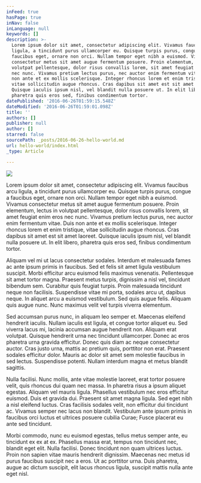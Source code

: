 ```yaml
---
inFeed: true
hasPage: true
inNav: false
inLanguage: null
keywords: []
description: >-
  Lorem ipsum dolor sit amet, consectetur adipiscing elit. Vivamus faucibus arcu
  ligula, a tincidunt purus ullamcorper eu. Quisque turpis purus, congue a
  faucibus eget, ornare non orci. Nullam tempor eget nibh a euismod. Vivamus
  consectetur metus sit amet augue fermentum posuere. Proin elementum, lectus in
  volutpat pellentesque, dolor risus convallis lorem, sit amet feugiat enim eros
  nec nunc. Vivamus pretium lectus purus, nec auctor enim fermentum vitae. Duis
  non ante et ex mollis scelerisque. Integer rhoncus lorem et enim tristique,
  vitae sollicitudin augue rhoncus. Cras dapibus sit amet est sit amet laoreet.
  Quisque iaculis ipsum nisl, vel blandit nulla posuere ut. In elit libero,
  pharetra quis eros sed, finibus condimentum tortor.
datePublished: '2016-06-26T01:59:15.548Z'
dateModified: '2016-06-26T01:59:01.098Z'
title: ''
authors: []
publisher: null
author: []
starred: false
sourcePath: _posts/2016-06-26-hello-world.md
url: hello-world/index.html
_type: Article

---
```

![](https://the-grid-user-content.s3-us-west-2.amazonaws.com/99f0a48d-67d6-4cf5-ae1d-7c22dc58ef50.jpg)

Lorem ipsum dolor sit amet, consectetur adipiscing elit. Vivamus faucibus arcu ligula, a tincidunt purus ullamcorper eu. Quisque turpis purus, congue a faucibus eget, ornare non orci. Nullam tempor eget nibh a euismod. Vivamus consectetur metus sit amet augue fermentum posuere. Proin elementum, lectus in volutpat pellentesque, dolor risus convallis lorem, sit amet feugiat enim eros nec nunc. Vivamus pretium lectus purus, nec auctor enim fermentum vitae. Duis non ante et ex mollis scelerisque. Integer rhoncus lorem et enim tristique, vitae sollicitudin augue rhoncus. Cras dapibus sit amet est sit amet laoreet. Quisque iaculis ipsum nisl, vel blandit nulla posuere ut. In elit libero, pharetra quis eros sed, finibus condimentum tortor.

Aliquam vel mi ut lacus consectetur sodales. Interdum et malesuada fames ac ante ipsum primis in faucibus. Sed et felis sit amet ligula vestibulum suscipit. Morbi efficitur arcu euismod felis maximus venenatis. Pellentesque sit amet tortor magna. Praesent metus turpis, dignissim a nisl vel, tincidunt bibendum sem. Curabitur quis feugiat turpis. Proin malesuada tincidunt neque non facilisis. Suspendisse vitae mi porta, sodales arcu ut, dapibus neque. In aliquet arcu a euismod vestibulum. Sed quis augue felis. Aliquam quis augue nunc. Nunc maximus velit vel turpis viverra elementum.

Sed accumsan purus nunc, in aliquam leo semper et. Maecenas eleifend hendrerit iaculis. Nullam iaculis est ligula, et congue tortor aliquet eu. Sed viverra lacus mi, lacinia accumsan augue hendrerit non. Aliquam erat volutpat. Quisque hendrerit urna nec tincidunt ullamcorper. Donec ac eros pharetra urna gravida efficitur. Donec quis diam ac neque consectetur auctor. Cras justo urna, mattis ac pretium quis, porttitor non erat. Praesent sodales efficitur dolor. Mauris ac dolor sit amet sem molestie faucibus in sed lectus. Suspendisse potenti. Nullam interdum magna et metus blandit sagittis.

Nulla facilisi. Nunc mollis, ante vitae molestie laoreet, erat tortor posuere velit, quis rhoncus dui quam nec massa. In pharetra risus a ipsum aliquet egestas. Aliquam vel mauris ligula. Phasellus vestibulum nec eros efficitur euismod. Duis et gravida dui. Praesent sit amet magna ligula. Sed eget nibh a nisl eleifend luctus. Cras facilisis sodales velit, non efficitur dui tincidunt ac. Vivamus semper nec lacus non blandit. Vestibulum ante ipsum primis in faucibus orci luctus et ultrices posuere cubilia Curae; Fusce placerat eu ante sed tincidunt.

Morbi commodo, nunc eu euismod egestas, tellus metus semper ante, eu tincidunt ex ex at ex. Phasellus massa erat, tempus non tincidunt nec, blandit eget elit. Nulla facilisi. Donec tincidunt non quam ultrices luctus. Proin non sapien vitae mauris hendrerit dignissim. Maecenas nec metus id purus faucibus suscipit nec a eros. Ut ac porttitor urna. Duis pharetra, augue ac dictum suscipit, elit lacus rhoncus ligula, suscipit mattis nulla ante eget nisl.